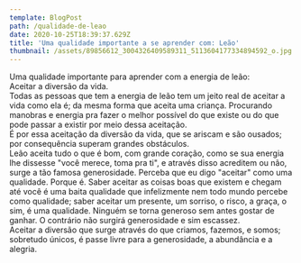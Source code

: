 ```yaml
---
template: BlogPost
path: /qualidade-de-leao
date: 2020-10-25T18:39:37.629Z
title: 'Uma qualidade importante a se aprender com: Leão'
thumbnail: /assets/89856612_3004326409589311_5113604177334894592_o.jpg
---
```

<!--StartFragment-->

Uma qualidade importante para aprender com a energia de leão:\
Aceitar a diversão da vida.\
Todas as pessoas que tem a energia de leão tem um jeito real de aceitar a vida como ela é; da mesma forma que aceita uma criança. Procurando manobras e energia pra fazer o melhor possível do que existe ou do que pode passar a existir por meio dessa aceitação.\
É por essa aceitação da diversão da vida, que se ariscam e são ousados; por consequência superam grandes obstáculos.\
Leão aceita tudo o que é bom, com grande coração, como se sua energia lhe dissesse "você merece, toma pra ti", e através disso acreditem ou não, surge a tão famosa generosidade. Perceba que eu digo "aceitar" como uma qualidade. Porque é. Saber aceitar as coisas boas que existem e chegam até você é uma baita qualidade que infelizmente nem todo mundo percebe como qualidade; saber aceitar um presente, um sorriso, o risco, a graça, o sim, é uma qualidade. Ninguém se torna generoso sem antes gostar de ganhar. O contrário não surgirá generosidade e sim escassez.\
Aceitar a diversão que surge através do que criamos, fazemos, e somos; sobretudo únicos, é passe livre para a generosidade, a abundância e a alegria.

<!--EndFragment-->
